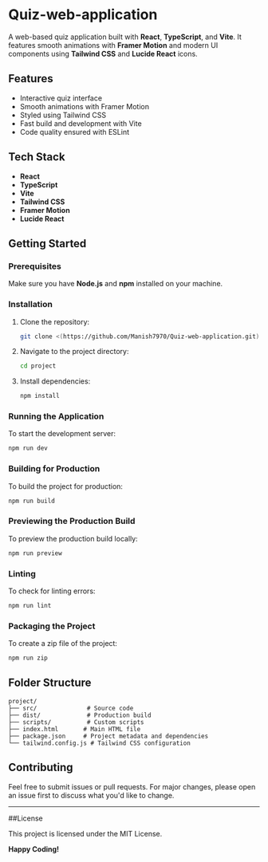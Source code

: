 # Quiz-web-application

A web-based quiz application built with **React**, **TypeScript**, and **Vite**. It features smooth animations with **Framer Motion** and modern UI components using **Tailwind CSS** and **Lucide React** icons.

## Features
- Interactive quiz interface
- Smooth animations with Framer Motion
- Styled using Tailwind CSS
- Fast build and development with Vite
- Code quality ensured with ESLint

## Tech Stack
- **React**
- **TypeScript**
- **Vite**
- **Tailwind CSS**
- **Framer Motion**
- **Lucide React**

## Getting Started

### Prerequisites
Make sure you have **Node.js** and **npm** installed on your machine.

### Installation
1. Clone the repository:
   ```bash
   git clone <(https://github.com/Manish7970/Quiz-web-application.git)>
   ```
2. Navigate to the project directory:
   ```bash
   cd project
   ```
3. Install dependencies:
   ```bash
   npm install
   ```

### Running the Application
To start the development server:
```bash
npm run dev
```

### Building for Production
To build the project for production:
```bash
npm run build
```

### Previewing the Production Build
To preview the production build locally:
```bash
npm run preview
```

### Linting
To check for linting errors:
```bash
npm run lint
```

### Packaging the Project
To create a zip file of the project:
```bash
npm run zip
```

## Folder Structure
```
project/
├── src/              # Source code
├── dist/             # Production build
├── scripts/          # Custom scripts
├── index.html       # Main HTML file
├── package.json     # Project metadata and dependencies
└── tailwind.config.js # Tailwind CSS configuration
```

## Contributing
Feel free to submit issues or pull requests. For major changes, please open an issue first to discuss what you'd like to change.

---
##License

This project is licensed under the MIT License.

**Happy Coding!**

